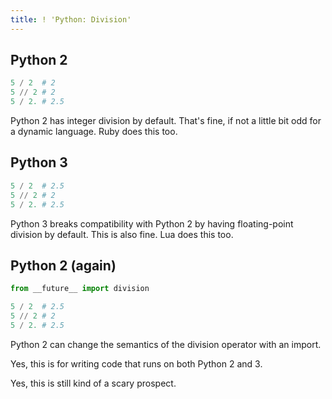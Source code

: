 ```yaml
---
title: ! 'Python: Division'
---
```


## Python 2

```python
5 / 2  # 2
5 // 2 # 2
5 / 2. # 2.5
```

Python 2 has integer division by default. That's fine, if not a little bit odd for a dynamic language. Ruby does this too.

## Python 3

```python
5 / 2  # 2.5
5 // 2 # 2
5 / 2. # 2.5
```

Python 3 breaks compatibility with Python 2 by having floating-point division by default. This is also fine. Lua does this too.

## Python 2 (again)

```python
from __future__ import division

5 / 2  # 2.5
5 // 2 # 2
5 / 2. # 2.5
```

Python 2 can change the semantics of the division operator with an import.

Yes, this is for writing code that runs on both Python 2 and 3.

Yes, this is still kind of a scary prospect.